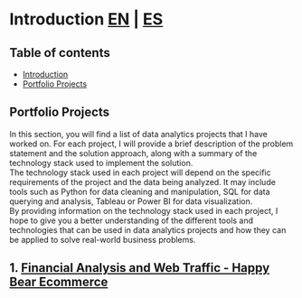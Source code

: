 # Introduction [EN](https://github.com/HansAiTech/Data_Analysis_Portfolio/blob/main/Projects_en.md) | [ES](https://github.com/HansAiTech/Data_Analysis_Portfolio/blob/main/Proyectos.md)

## Table of contents
- [Introduction](#Introduction)
- [Portfolio Projects](#Portfolio-projects)

## Portfolio Projects
In this section, you will find a list of data analytics projects that I have worked on. For each project, I will provide a brief description of the problem statement and the solution approach, along with a summary of the technology stack used to implement the solution.  
The technology stack used in each project will depend on the specific requirements of the project and the data being analyzed. It may include tools such as Python for data cleaning and manipulation, SQL for data querying and analysis, Tableau or Power BI for data visualization.  
By providing information on the technology stack used in each project, I hope to give you a better understanding of the different tools and technologies that can be used in data analytics projects and how they can be applied to solve real-world business problems.   

## 1. [Financial Analysis and Web Traffic - Happy Bear Ecommerce](https://github.com/HansAiTech/SQL_Projects/blob/main/Happy_Bear_Ecommerce)  
